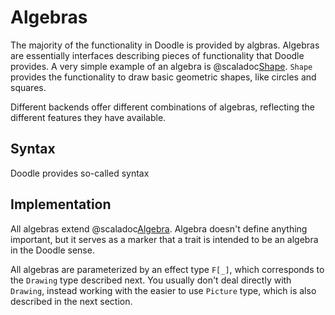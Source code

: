 # Algebras

The majority of the functionality in Doodle is provided by algbras. Algebras are essentially interfaces describing pieces of functionality that Doodle provides. A very simple example of an algebra is @scaladoc[Shape](doodle.algebra.Shape). `Shape` provides the functionality to draw basic geometric shapes, like circles and squares.

Different backends offer different combinations of algebras, reflecting the different features they have available.


## Syntax

Doodle provides so-called syntax


## Implementation

All algebras extend @scaladoc[Algebra](doodle.algebra.Algebra). Algebra doesn't define anything important, but it serves as a marker that a trait is intended to be an algebra in the Doodle sense.

All algebras are parameterized by an effect type `F[_]`, which corresponds to the `Drawing` type described next. You usually don't deal directly with `Drawing`, instead working with the easier to use `Picture` type, which is also described in the next section.
